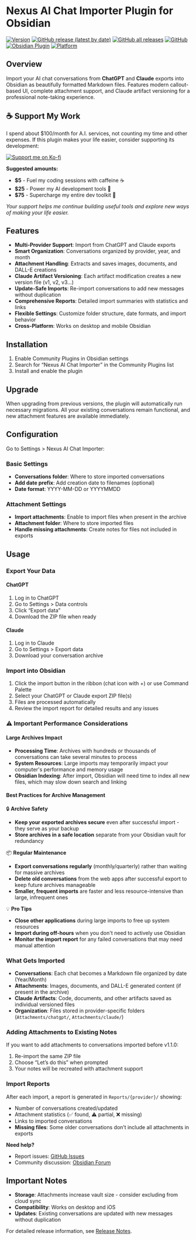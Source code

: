# Nexus AI Chat Importer Plugin for Obsidian

[![Version](https://img.shields.io/badge/version-1.2.0-blue)](https://github.com/Superkikim/nexus-ai-chat-importer/releases/tag/1.2.0)
[![GitHub release (latest by date)](https://img.shields.io/github/v/release/superkikim/nexus-ai-chat-importer)](https://github.com/Superkikim/nexus-ai-chat-importer/releases/latest)
[![GitHub all releases](https://img.shields.io/github/downloads/superkikim/nexus-ai-chat-importer/total)](https://github.com/Superkikim/nexus-ai-chat-importer/releases)
[![GitHub](https://img.shields.io/github/license/superkikim/nexus-ai-chat-importer)](https://github.com/Superkikim/nexus-ai-chat-importer/blob/master/LICENSE)
[![Obsidian Plugin](https://img.shields.io/badge/Obsidian-Plugin-purple)](https://obsidian.md/)
[![Platform](https://img.shields.io/badge/Platform-Desktop%20%7C%20Mobile-blue)](https://obsidian.md/)

## Overview

Import your AI chat conversations from **ChatGPT** and **Claude** exports into Obsidian as beautifully formatted Markdown files. Features modern callout-based UI, complete attachment support, and Claude artifact versioning for a professional note-taking experience.

## ☕ Support My Work

I spend about $100/month for A.I. services, not counting my time and other expenses. If this plugin makes your life easier, consider supporting its development:

[![Support me on Ko-fi](https://ko-fi.com/img/githubbutton_sm.svg)](https://ko-fi.com/nexusplugins)

**Suggested amounts:**

- **$5** - Fuel my coding sessions with caffeine ☕
- **$25** - Power my AI development tools 🤖
- **$75** - Supercharge my entire dev toolkit 🚀

*Your support helps me continue building useful tools and explore new ways of making your life easier.*

## Features

- **Multi-Provider Support**: Import from ChatGPT and Claude exports
- **Smart Organization**: Conversations organized by provider, year, and month
- **Attachment Handling**: Extracts and saves images, documents, and DALL-E creations
- **Claude Artifact Versioning**: Each artifact modification creates a new version file (v1, v2, v3...)
- **Update-Safe Imports**: Re-import conversations to add new messages without duplication
- **Comprehensive Reports**: Detailed import summaries with statistics and links
- **Flexible Settings**: Customize folder structure, date formats, and import behavior
- **Cross-Platform**: Works on desktop and mobile Obsidian

## Installation

1. Enable Community Plugins in Obsidian settings
2. Search for “Nexus AI Chat Importer” in the Community Plugins list
3. Install and enable the plugin

## Upgrade

When upgrading from previous versions, the plugin will automatically run necessary migrations. All your existing conversations remain functional, and new attachment features are available immediately.

## Configuration

Go to Settings > Nexus AI Chat Importer:

### Basic Settings

- **Conversations folder**: Where to store imported conversations
- **Add date prefix**: Add creation date to filenames (optional)
- **Date format**: YYYY-MM-DD or YYYYMMDD

### Attachment Settings

- **Import attachments**: Enable to import files when present in the archive
- **Attachment folder**: Where to store imported files
- **Handle missing attachments**: Create notes for files not included in exports

## Usage

### Export Your Data

#### ChatGPT
1. Log in to ChatGPT
2. Go to Settings > Data controls
3. Click “Export data”
4. Download the ZIP file when ready

#### Claude
1. Log in to Claude
2. Go to Settings > Export data
3. Download your conversation archive

### Import into Obsidian

1. Click the import button in the ribbon (chat icon with +) or use Command Palette
2. Select your ChatGPT or Claude export ZIP file(s)
3. Files are processed automatically
4. Review the import report for detailed results and any issues

### ⚠️ **Important Performance Considerations**

#### **Large Archives Impact**
- **Processing Time**: Archives with hundreds or thousands of conversations can take several minutes to process
- **System Resources**: Large imports may temporarily impact your computer's performance and memory usage
- **Obsidian Indexing**: After import, Obsidian will need time to index all new files, which may slow down search and linking

#### **Best Practices for Archive Management**

🔒 **Archive Safety**
- **Keep your exported archives secure** even after successful import - they serve as your backup
- **Store archives in a safe location** separate from your Obsidian vault for redundancy

📦 **Regular Maintenance**
- **Export conversations regularly** (monthly/quarterly) rather than waiting for massive archives
- **Delete old conversations** from the web apps after successful export to keep future archives manageable
- **Smaller, frequent imports** are faster and less resource-intensive than large, infrequent ones

💡 **Pro Tips**
- **Close other applications** during large imports to free up system resources
- **Import during off-hours** when you don't need to actively use Obsidian
- **Monitor the import report** for any failed conversations that may need manual attention

### What Gets Imported

- **Conversations**: Each chat becomes a Markdown file organized by date (Year/Month)
- **Attachments**: Images, documents, and DALL-E generated content (if present in the archive)
- **Claude Artifacts**: Code, documents, and other artifacts saved as individual versioned files
- **Organization**: Files stored in provider-specific folders (`Attachments/chatgpt/`, `Attachments/claude/`)

### Adding Attachments to Existing Notes

If you want to add attachments to conversations imported before v1.1.0:

1. Re-import the same ZIP file
2. Choose “Let’s do this” when prompted
3. Your notes will be recreated with attachment support

### Import Reports

After each import, a report is generated in `Reports/{provider}/` showing:

- Number of conversations created/updated
- Attachment statistics (✅ found, ⚠️ partial, ❌ missing)
- Links to imported conversations
- **Missing files**: Some older conversations don’t include all attachments in exports

**Need help?**

- Report issues: [GitHub Issues](https://github.com/superkikim/nexus-ai-chat-importer/issues)
- Community discussion: [Obsidian Forum](https://forum.obsidian.md/t/plugin-nexus-ai-chat-importer-import-chatgpt-conversations-to-your-vault/71664/23)

## Important Notes

- **Storage**: Attachments increase vault size - consider excluding from cloud sync
- **Compatibility**: Works on desktop and iOS
- **Updates**: Existing conversations are updated with new messages without duplication

For detailed release information, see [Release Notes](RELEASE_NOTES.md).